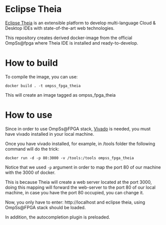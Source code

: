 # Eclipse Theia 

[Eclipse Theia](https://theia-ide.org/)  is an extensible platform to develop multi-language Cloud & Desktop IDEs with state-of-the-art web technologies.

This repository creates derived docker-image from the official OmpSs@fpga where Theia IDE is installed and ready-to-develop.

# How to build

To compile the image, you can use:

 ``docker build . -t ompss_fpga_theia`` 
 
This will create an image tagged as ompss_fpga_theia

# How to use

Since in order to use OmpSs@FPGA stack, [Vivado](https://www.xilinx.com/products/design-tools/vivado.html) is needed, you must have vivado installed in your local machine.

Once you have vivado installed, for example, in /tools folder the following command will do the trick:

``docker run -d -p 80:3000 -v /tools:/tools ompss_fpga_theia``

Notice that we used ``-p`` argument in order to map the port 80 of our machine with the 3000 of docker. 

This is because Theia will create a web server located at the port 3000, doing this mapping will forward the web-server to the port 80 of our local machine, in case you have the port 80 occupied, you can change it.

Now, you only have to enter: http://localhost and eclipse theia, using OmpSs@FPGA stack should be loaded.

In addition, the autocompletion plugin is preloaded.